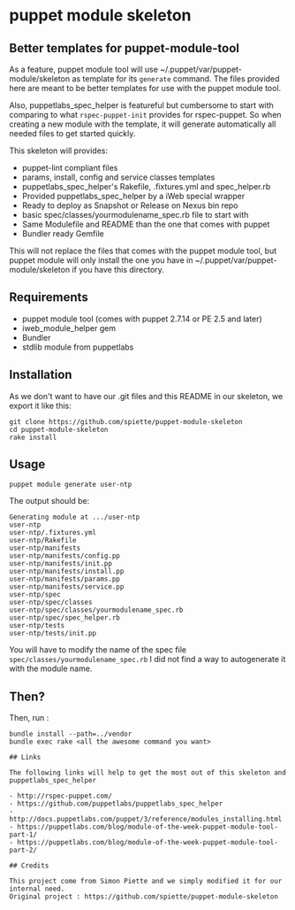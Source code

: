 # puppet module skeleton
## Better templates for puppet-module-tool

As a feature, puppet module tool will use ~/.puppet/var/puppet-module/skeleton
as template for its `generate` command. The files provided here are meant to be
better templates for use with the puppet module tool.

Also, puppetlabs_spec_helper is featureful but cumbersome to start with
comparing to what `rspec-puppet-init` provides for rspec-puppet. So when
creating a new module with the template, it will generate automatically all
needed files to get started quickly.

This skeleton will provides:

- puppet-lint compliant files
- params, install, config and service classes templates
- puppetlabs_spec_helper's Rakefile, .fixtures.yml and spec_helper.rb
- Provided puppetlabs_spec_helper by a iWeb special wrapper
- Ready to deploy as Snapshot or Release on Nexus bin repo
- basic spec/classes/yourmodulename_spec.rb file to start with
- Same Modulefile and README than the one that comes with puppet
- Bundler ready Gemfile

This will not replace the files that comes with the puppet module tool, but puppet module will only install the one you have in ~/.puppet/var/puppet-module/skeleton if you have this directory.

## Requirements

- puppet module tool (comes with puppet 2.7.14 or PE 2.5 and later)
- iweb_module_helper gem
- Bundler
- stdlib module from puppetlabs

## Installation

As we don't want to have our .git files and this README in our skeleton, we
export it like this:

    git clone https://github.com/spiette/puppet-module-skeleton 
    cd puppet-module-skeleton
    rake install

## Usage

    puppet module generate user-ntp

The output should be:

    Generating module at .../user-ntp
    user-ntp
    user-ntp/.fixtures.yml
    user-ntp/Rakefile
    user-ntp/manifests
    user-ntp/manifests/config.pp
    user-ntp/manifests/init.pp
    user-ntp/manifests/install.pp
    user-ntp/manifests/params.pp
    user-ntp/manifests/service.pp
    user-ntp/spec
    user-ntp/spec/classes
    user-ntp/spec/classes/yourmodulename_spec.rb
    user-ntp/spec/spec_helper.rb
    user-ntp/tests
    user-ntp/tests/init.pp

You will have to modify the name of the spec file `spec/classes/yourmodulename_spec.rb` I did not find a way to autogenerate it with the module name.

## Then?

Then, run : 
```
bundle install --path=../vendor
bundle exec rake <all the awesome command you want>

## Links

The following links will help to get the most out of this skeleton and puppetlabs_spec_helper

- http://rspec-puppet.com/
- https://github.com/puppetlabs/puppetlabs_spec_helper
- http://docs.puppetlabs.com/puppet/3/reference/modules_installing.html
- https://puppetlabs.com/blog/module-of-the-week-puppet-module-tool-part-1/
- https://puppetlabs.com/blog/module-of-the-week-puppet-module-tool-part-2/

## Credits

This project come from Simon Piette and we simply modified it for our internal need.
Original project : https://github.com/spiette/puppet-module-skeleton
